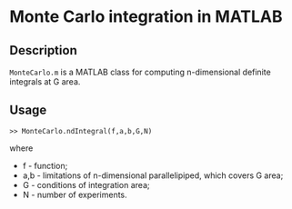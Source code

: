 # Monte Carlo integration in MATLAB

## Description

`MonteCarlo.m` is a MATLAB class for computing n-dimensional definite integrals at G area.

## Usage

`>> MonteCarlo.ndIntegral(f,a,b,G,N)`

where

- f - function;
- a,b - limitations of n-dimensional parallelipiped, which covers G area;
- G - conditions of integration area;
- N - number of experiments.

